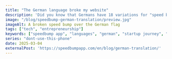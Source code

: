 ```yaml
---
title: "The German language broke my website"
description: 'Did you know that Germans have 18 variations for "speed bump"?'
image: "/blog/speedbump-german-translation/preview.jpg"
imageAlt: A broken speed bump over the German flag
tags: ["tech", "entrepreneurship"]
keywords: ["speedbump app", "languages", "german", "startup journey", "productivity app"]
series: "dont-use-this-phone"
date: 2025-03-04
externalPost: 'https://speedbumpapp.com/en/blog/german-translation/'
---
```

